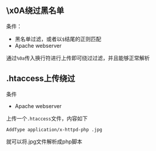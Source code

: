 ## \x0A绕过黑名单

条件：

 - 黑名单过滤，或者以`$`结尾的正则匹配
 - Apache webserver

通过`%0a`传入换行符进行上传即可绕过过滤，并且能够正常解析



## .htaccess上传绕过

条件

  - Apache webserver

上传一个`.htaccess`文件，内容如下

```
AddType application/x-httpd-php .jpg
```

就可以将.jpg文件解析成php脚本